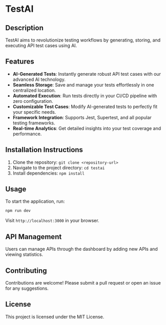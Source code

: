 # TestAI

## Description
TestAI aims to revolutionize testing workflows by generating, storing, and executing API test cases using AI.

## Features
- **AI-Generated Tests**: Instantly generate robust API test cases with our advanced AI technology.
- **Seamless Storage**: Save and manage your tests effortlessly in one centralized location.
- **Automated Execution**: Run tests directly in your CI/CD pipeline with zero configuration.
- **Customizable Test Cases**: Modify AI-generated tests to perfectly fit your specific needs.
- **Framework Integration**: Supports Jest, Supertest, and all popular testing frameworks.
- **Real-time Analytics**: Get detailed insights into your test coverage and performance.

## Installation Instructions
1. Clone the repository: `git clone <repository-url>`
2. Navigate to the project directory: `cd testai`
3. Install dependencies: `npm install`

## Usage
To start the application, run:
```bash
npm run dev
```
Visit `http://localhost:3000` in your browser.

## API Management
Users can manage APIs through the dashboard by adding new APIs and viewing statistics.

## Contributing
Contributions are welcome! Please submit a pull request or open an issue for any suggestions.

## License
This project is licensed under the MIT License.
